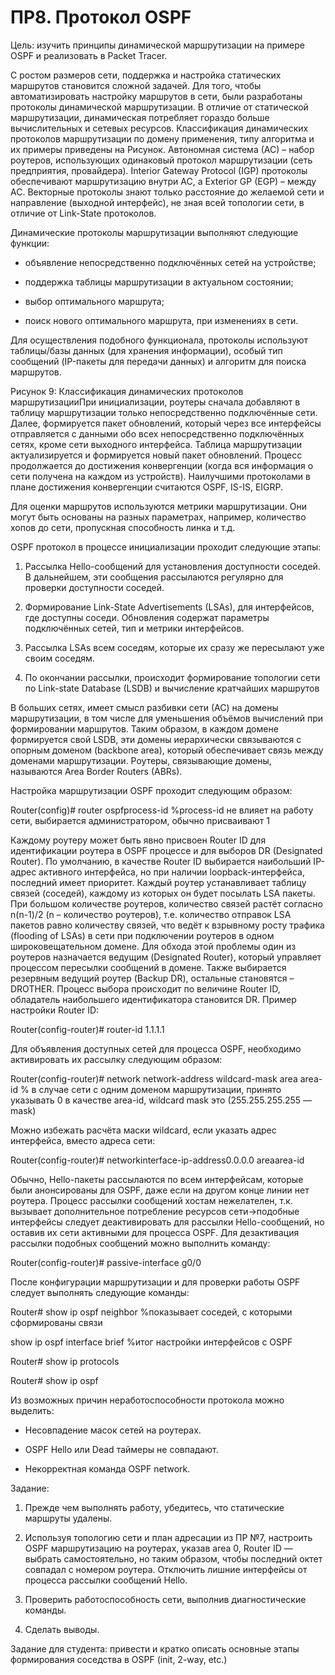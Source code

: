 # ПР8. Протокол OSPF

Цель: изучить принципы динамической маршрутизации на примере OSPF и реализовать в Packet Tracer.

С ростом размеров сети, поддержка и настройка статических маршрутов становится сложной задачей. Для того, чтобы автоматизировать настройку маршрутов в сети, были разработаны протоколы динамической маршрутизации. В отличие от статической маршрутизации, динамическая потребляет гораздо больше вычислительных и сетевых ресурсов. Классификация динамических протоколов маршрутизации по домену применения, типу алгоритма и их примеры приведены на Рисунок. Автономная система \(АС\) – набор роутеров, использующих одинаковый протокол маршрутизации \(сеть предприятия, провайдера\). Interior Gateway Protocol \(IGP\) протоколы обеспечивают маршрутизацию внутри АС, а Exterior GP \(EGP\) – между АС. Векторные протоколы знают только расстояние до желаемой сети и направление \(выходной интерфейс\), не зная всей топологии сети, в отличие от Link-State протоколов.

Динамические протоколы маршрутизации выполняют следующие функции:

* объявление непосредственно подключённых сетей на устройстве;

* поддержка таблицы маршрутизации в актуальном состоянии;

* выбор оптимального маршрута;

* поиск нового оптимального маршрута, при изменениях в сети.

Для осуществления подобного функционала, протоколы используют таблицы/базы данных \(для хранения информации\), особый тип сообщений \(IP-пакеты для передачи данных\) и алгоритм для поиска маршрутов.

Рисунок 9: Классификация динамических протоколов маршрутизацииПри инициализации, роутеры сначала добавляют в таблицу маршрутизации только непосредственно подключённые сети. Далее, формируется пакет обновлений, который через все интерфейсы отправляется с данными обо всех непосредственно подключённых сетях, кроме сети выходного интерфейса. Таблица маршрутизации актуализируется и формируется новый пакет обновлений. Процесс продолжается до достижения конвергенции \(когда вся информация о сети получена на каждом из устройств\). Наилучшими протоколами в плане достижения конвергенции считаются OSPF, IS-IS, EIGRP.

Для оценки маршрутов используются метрики маршрутизации. Они могут быть основаны на разных параметрах, например, количество хопов до сети, пропускная способность линка и т.д.

OSPF протокол в процессе инициализации проходит следующие этапы:

1. Рассылка Hello-сообщений для установления доступности соседей. В дальнейшем, эти сообщения рассылаются регулярно для проверки доступности соседей.

2. Формирование Link-State Advertisements \(LSAs\), для интерфейсов, где доступны соседи. Обновления содержат параметры подключённых сетей, тип и метрики интерфейсов.

3. Рассылка LSAs всем соседям, которые их сразу же пересылают уже своим соседям.

4. По окончании рассылки, происходит формирование топологии сети по Link-state Database \(LSDB\) и вычисление кратчайших маршрутов

В больших сетях, имеет смысл разбивки сети \(АС\) на домены маршрутизации, в том числе для уменьшения объёмов вычислений при формировании маршрутов. Таким образом, в каждом домене формируется свой LSDB, эти домены иерархически связываются с опорным доменом \(backbone area\), который обеспечивает связь между доменами маршрутизации. Роутеры, связывающие домены, называются Area Border Routers \(ABRs\).

Настройка маршрутизации OSPF проходит следующим образом:

Router\(config\)\# router ospfprocess-id %process-id не влияет на работу сети, выбирается администратором, обычно присваивают 1

Каждому роутеру может быть явно присвоен Router ID для идентификации роутера в OSPF процессе и для выборов DR \(Designated Router\). По умолчанию, в качестве Router ID выбирается наибольший IP-адрес активного интерфейса, но при наличии loopback-интерфейса, последний имеет приоритет. Каждый роутер устанавливает таблицу связей \(соседей\), каждому из которых он будет посылать LSA пакеты. При большом количестве роутеров, количество связей растёт согласно n\(n-1\)/2 \(n – количество роутеров\), т.е. количество отправок LSA пакетов равно количеству связей, что ведёт к взрывному росту трафика \(flooding of LSAs\) в сети при подключении роутеров в одном широковещательном домене. Для обхода этой проблемы один из роутеров назначается ведущим \(Designated Router\), который управляет процессом пересылки сообщений в домене. Также выбирается резервным ведущий роутер \(Backup DR\), остальные становятся – DROTHER. Процесс выбора происходит по величине Router ID, обладатель наибольшего идентификатора становится DR. Пример настройки Router ID:

Router\(config-router\)\# router-id 1.1.1.1

Для объявления доступных сетей для процесса OSPF, необходимо активировать их рассылку следующим образом:

Router\(config-router\)\# network network-address wildcard-mask area area-id % в случае сети с одним доменом маршрутизации, принято указывать 0 в качестве area-id, wildcard mask это \(255.255.255.255 — mask\)

Можно избежать расчёта маски wildcard, если указать адрес интерфейса, вместо адреса сети:

Router\(config-router\)\# networkinterface-ip-address0.0.0.0 areaarea-id

Обычно, Hello-пакеты рассылаются по всем интерфейсам, которые были анонсированы для OSPF, даже если на другом конце линии нет роутера. Процесс рассылки сообщений хостам нежелателен, т.к. вызывает дополнительное потребление ресурсов сети→подобные интерфейсы следует деактивировать для рассылки Hello-сообщений, но оставив их сети активными для процесса OSPF. Для дезактивация рассылки подобных сообщений можно выполнить команду:

Router\(config-router\)\# passive-interface g0/0

После конфигурации маршрутизации и для проверки работы OSPF следует выполнять следующие команды:

Router\# show ip ospf neighbor %показывает соседей, с которыми сформированы связи

show ip ospf interface brief %итог настройки интерфейсов с OSPF

Router\# show ip protocols

Router\# show ip ospf

Из возможных причин неработоспособности протокола можно выделить:

* Несовпадение масок сетей на роутерах.

* OSPF Hello или Dead таймеры не совпадают.

* Некорректная команда OSPF network.

Задание:

1. Прежде чем выполнять работу, убедитесь, что статические маршруты удалены.

2. Используя топологию сети и план адресации из ПР №7, настроить OSPF маршрутизацию на роутерах, указав area 0, Router ID — выбрать самостоятельно, но таким образом, чтобы последний октет совпадал с номером роутера. Отключить лишние интерфейсы от процесса рассылки сообщений Hello.

3. Проверить работоспособность сети, выполнив диагностические команды.

4. Сделать выводы.

Задание для студента: привести и кратко описать основные этапы формирования соседства в OSPF \(init, 2-way, etc.\)

 

